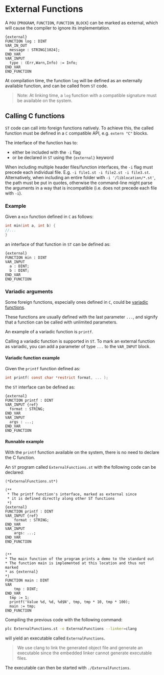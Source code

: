 # External Functions

A `POU` (`PROGRAM`, `FUNCTION`, `FUNCTION_BLOCK`) can be marked as external,
which will cause the compiler to ignore its implementation.

```iecst
{external}
FUNCTION log : DINT
VAR_IN_OUT
  message : STRING[1024];
END_VAR
VAR_INPUT
  type : (Err,Warn,Info) := Info;
END_VAR
END_FUNCTION
```

At compilation time, the function `log` will be defined as an externally available function, and can be called from `ST` code.

> Note: At linking time, a `log` function with a compatible signature must be available on the system.

## Calling C functions

`ST` code can call into foreign functions natively.
To achieve this, the called function must be defined in a `C` compatible API, e.g. `extern "C"` blocks.

The interface of the function has to:

- either be included with the `-i` flag
- or be declared in `ST` using the `{external}` keyword

When including multiple header files/function interfaces, the `-i` flag must precede each individual file. E.g. `-i file1.st -i file2.st -i file3.st`. Alternatively, when including an entire folder with `-i '/liblocation/*.st'`, the path must be put in quotes, otherwise the command-line might parse the arguments in a way that is incompatible (i.e. does not precede each file with `-i`).

### Example

Given a `min` function defined in `C` as follows:

```C
int min(int a, int b) {
//...
}
```

an interface of that function in `ST` can be defined as:

```iecst
{external}
FUNCTION min : DINT
VAR_INPUT
  a : DINT;
  b : DINT;
END_VAR
END_FUNCTION
```

### Variadic arguments

Some foreign functions, especially ones defined in `C`, could be [variadic functions](https://en.cppreference.com/w/c/variadic).

These functions are usually defined with the last parameter `...`, and signify that a function can be called with unlimited parameters.

An example of a variadic function is `printf`.

Calling a variadic function is supported in `ST`. To mark an external function as variadic, you can add a parameter of type `...` to the `VAR_INPUT` block.

#### Variadic function example

Given the `printf` function defined as:

```C
int printf( const char *restrict format, ... );
```

the `ST` interface can be defined as:

```iecst
{external}
FUNCTION printf : DINT
VAR_INPUT {ref}
  format : STRING;
END_VAR
VAR_INPUT
  args : ...;
END_VAR
END_FUNCTION
```

#### Runnable example

With the `printf` function available on the system, there is no need to declare
the C function.

An `ST` program called `ExternalFunctions.st` with the following code can be declared:

```iecst
(*ExternalFunctions.st*)

(**
 * The printf function's interface, marked as external since 
 * it is defined directly along other ST functions
 *)
{external}
FUNCTION printf : DINT
VAR_INPUT {ref}
    format : STRING;
END_VAR
VAR_INPUT
    args: ...;
END_VAR
END_FUNCTION


(**
* The main function of the program prints a demo to the standard out
* The function main is implemented at this location and thus not marked
* as {external}
*)
FUNCTION main : DINT
VAR
    tmp : DINT;
END_VAR
  tmp := 1;
  printf('Value %d, %d, %d$N', tmp, tmp * 10, tmp * 100);
  main := tmp;
END_FUNCTION
```

Compiling the previous code with the following command:

```sh
plc ExternalFunctions.st -o ExternalFunctions --linker=clang
```

will yield an executable called `ExternalFunctions`.

> We use clang to link the generated object file and generate an executable
> since the embedded linker cannot generate executable files.

The executable can then be started with `./ExternalFunctions`.
